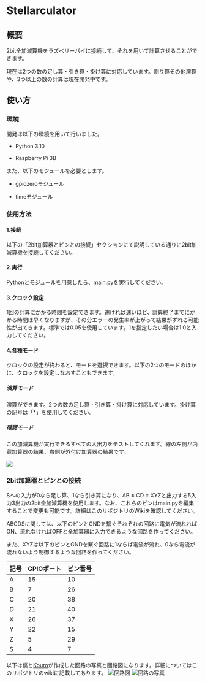 # Stellarculator

## 概要
2bit全加減算機をラズベリーパイに接続して、それを用いて計算させることができます。

現在は2つの数の足し算・引き算・掛け算に対応しています。割り算その他演算や、3つ以上の数の計算は現在開発中です。

## 使い方
### 環境
開発は以下の環境を用いて行いました。
- Python 3.10

- Raspberry Pi 3B

また、以下のモジュールを必要とします。
- gpiozeroモジュール

- timeモジュール

### 使用方法
#### 1.接続
以下の「2bit加算器とピンとの接続」セクションにて説明している通りに2bit加減算機を接続してください。

#### 2.実行
Pythonとモジュールを用意したら、[main.py](https://github.com/starkoka/Stellarculator/blob/main/main.py)を実行してください。

#### 3.クロック設定
1回の計算にかかる時間を設定できます。速ければ速いほど、計算終了までにかかる時間は早くなりますが、その分エラーの発生率が上がって結果がずれる可能性が出てきます。標準では0.05を使用しています。1を指定したい場合は1.0と入力してください。

#### 4.各種モード
クロックの設定が終わると、モードを選択できます。以下の2つのモードのほかに、クロックを設定しなおすこともできます。 

##### 演算モード

演算ができます。2つの数の足し算・引き算・掛け算に対応しています。掛け算の記号は「*」を使用してください。

##### 確認モード
この加減算機が実行できるすべての入出力をテストしてくれます。線の左側が内蔵加算器の結果、右側が外付け加算器の結果です。

![](https://user-images.githubusercontent.com/103174676/219950730-a6ba76b1-7e1e-4899-bba0-2d31d63b94f0.png)
### 2bit加算器とピンとの接続
Sへの入力が0なら足し算、1なら引き算になり、AB ± CD = XYZと出力する5入力3出力の2bit全加減算機を使用します。なお、これらのピンはmain.pyを編集することで変更も可能です。詳細はこのリポジトリのWikiを確認してください。

ABCDSに関しては、以下のピンとGNDを繋ぐそれぞれの回路に電気が流れればON、流れなければOFFと全加算器に入力できるような回路を作ってください。

また、XYZは以下のピンとGNDを繋ぐ回路に1ならば電流が流れ、0なら電流が流れないよう制御するような回路を作ってください。


| 記号  | GPIOポート | ピン番号 |
|-----|---------|------| 
| A   | 15      | 10   | 
| B   | 7       | 26   | 
| C   | 20      | 38   | 
| D   | 21      | 40   | 
| X   | 26      | 37   | 
| Y   | 22      | 15   | 
| Z   | 5       | 29   | 
| S   | 4       | 7    | 

以下は僕と[Kouro](https://github.com/Kou-Ro)が作成した回路の写真と回路図になります。詳細についてはこのリポジトリのwikiに記載してあります。
![回路図](https://user-images.githubusercontent.com/103174676/219946610-940df084-ac2e-4b30-b841-0aa902131f44.png)
![回路の写真](https://user-images.githubusercontent.com/103174676/219946811-b3b054f9-046c-408a-85c6-f7d648984a45.jpg)